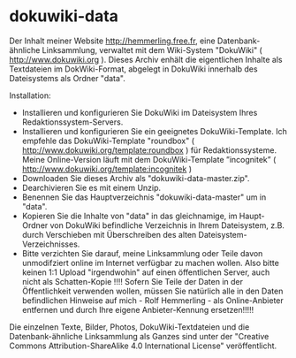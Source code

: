 # dokuwiki-data
Der Inhalt meiner Website http://hemmerling.free.fr, eine Datenbank-ähnliche Linksammlung, verwaltet mit dem Wiki-System "DokuWiki" ( http://www.dokuwiki.org ). Dieses Archiv enhält die eigentlichen Inhalte als Textdateien im DokWiki-Format, abgelegt in DokuWiki innerhalb des Dateisystems als Ordner "data".

Installation: 
  - Installieren und konfigurieren Sie DokuWiki im Dateisystem Ihres Redaktionssystem-Servers. 
  - Installieren und konfigurieren Sie ein geeignetes DokuWiki-Template. Ich empfehle das DokuWiki-Template "roundbox" ( http://www.dokuwiki.org/template:roundbox ) für Redaktionssysteme. Meine Online-Version läuft mit dem DokuWiki-Template  ”incognitek” ( http://www.dokuwiki.org/template:incognitek )
  - Downloaden Sie dieses Archiv als "dokuwiki-data-master.zip".
  - Dearchivieren Sie es mit einem Unzip.
  - Benennen Sie das Hauptverzeichnis "dokuwiki-data-master" um in "data".
  - Kopieren Sie die Inhalte von "data" in das gleichnamige, im Haupt-Ordner von DokuWiki befindliche Verzeichnis in Ihrem Dateisystem, z.B. durch Verschieben mit Überschreiben des alten Dateisystem-Verzeichnisses.
  - Bitte verzichten Sie darauf, meine Linksammlung oder Teile davon unmodifziert online im Internet verfügbar zu machen wollen. Also bitte keinen 1:1 Upload "irgendwohin" auf einen öffentlichen Server, auch nicht als Schatten-Kopie !!!! Sofern Sie Teile der Daten in der Öffentlichkeit verwenden wollen, müssen Sie natürlich alle in den Daten befindlichen Hinweise auf mich - Rolf Hemmerling - als Online-Anbieter entfernen und durch Ihre eigene Anbieter-Kennung ersetzen!!!!! 

Die einzelnen Texte, Bilder, Photos, DokuWiki-Textdateien und die Datenbank-ähnliche Linksammlung als Ganzes sind unter der "Creative Commons Attribution-ShareAlike 4.0 International License" veröffentlicht. 
